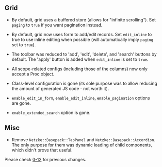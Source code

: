 ## Grid

* By default, grid uses a buffered store (allows for "infinite scrolling"). Set `paging` to `true` if you want
    pagination instead.

* By default, grid now uses form to add/edit records. Set `edit_inline` to true to use inline editing when possible
    (will automatically imply `paging` set to `true`).

* The toolbar was reduced to 'add', 'edit', 'delete', and 'search' buttons by default. The 'apply' button is added when
    `edit_inline` is set to `true`.

* All scope-related configs (including those of the columns) now only accept a Proc object.

* Class-level configuration is gone (its sole purpose was to allow reducing the amount of generated JS code - not worth it).

* `enable_edit_in_form`, `enable_edit_inline`, `enable_pagination` options are gone.

* `enable_extended_search` option is gone.

## Misc

* Remove `Netzke::Basepack::TapPanel` and `Netzke::Basepack::Accordion`. The only purpose for them was dynamic loading
    of child components, which didn't prove that useful.

Please check [0-12](https://github.com/netzke/netzke-basepack/blob/0-12/CHANGELOG.md) for previous changes.
